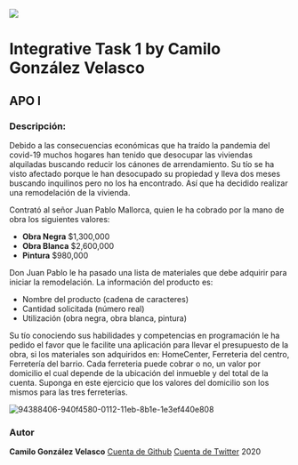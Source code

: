 ![](https://i.imgur.com/qzfzS2Q.jpg)
# Integrative Task 1 by Camilo González Velasco
## APO I

### Descripción: 

Debido a las consecuencias económicas que ha traído la pandemia del covid-19 muchos hogares han tenido que desocupar las viviendas alquiladas buscando reducir los cánones de arrendamiento.
Su tío se ha visto afectado porque le han desocupado su propiedad y lleva dos meses buscando inquilinos pero no los ha encontrado. Así que ha decidido realizar una remodelación de la vivienda.

Contrató al señor  Juan Pablo Mallorca, quien le ha cobrado por la mano de obra los siguientes valores:

- **Obra Negra**   $1,300,000
- **Obra Blanca** $2,600,000
- **Pintura** $980,000

Don Juan Pablo le ha pasado una lista de materiales que debe adquirir para iniciar la remodelación.
La información del producto es:

- Nombre del producto (cadena de caracteres)
- Cantidad solicitada (número real)
- Utilización (obra negra, obra blanca, pintura)

Su tío conociendo sus habilidades y competencias en programación le ha pedido el favor que le facilite una aplicación para llevar el presupuesto de la obra, si los materiales son adquiridos en: HomeCenter, Ferreteria del centro, Ferretería del barrio. Cada ferreteria puede cobrar o no, un valor por domicilio el cual depende de la ubicación del inmueble y del total de la cuenta. Suponga en este ejercicio que los valores del domicilio son los mismos para las tres ferreterías.

![94388406-940f4580-0112-11eb-8b1e-1e3ef440e808](https://user-images.githubusercontent.com/69222739/94388547-008a4480-0113-11eb-80c3-c195dc6f020c.png)
    

### Autor

**Camilo González Velasco**
[Cuenta de Github](https://github.com/camilogonzalez7424)
[Cuenta de Twitter](https://twitter.com/CamiloGonzlezV3)
2020
